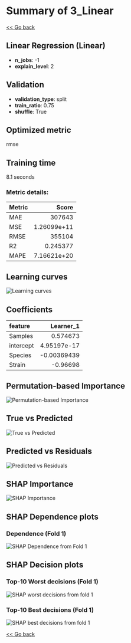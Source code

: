 # Summary of 3_Linear

[<< Go back](../README.md)


## Linear Regression (Linear)
- **n_jobs**: -1
- **explain_level**: 2

## Validation
 - **validation_type**: split
 - **train_ratio**: 0.75
 - **shuffle**: True

## Optimized metric
rmse

## Training time

8.1 seconds

### Metric details:
| Metric   |            Score |
|:---------|-----------------:|
| MAE      | 307643           |
| MSE      |      1.26099e+11 |
| RMSE     | 355104           |
| R2       |      0.245377    |
| MAPE     |      7.16621e+20 |



## Learning curves
![Learning curves](learning_curves.png)

## Coefficients
| feature   |    Learner_1 |
|:----------|-------------:|
| Samples   |  0.574673    |
| intercept |  4.95197e-17 |
| Species   | -0.00369439  |
| Strain    | -0.96698     |


## Permutation-based Importance
![Permutation-based Importance](permutation_importance.png)
## True vs Predicted

![True vs Predicted](true_vs_predicted.png)


## Predicted vs Residuals

![Predicted vs Residuals](predicted_vs_residuals.png)



## SHAP Importance
![SHAP Importance](shap_importance.png)

## SHAP Dependence plots

### Dependence (Fold 1)
![SHAP Dependence from Fold 1](learner_fold_0_shap_dependence.png)

## SHAP Decision plots

### Top-10 Worst decisions (Fold 1)
![SHAP worst decisions from fold 1](learner_fold_0_shap_worst_decisions.png)
### Top-10 Best decisions (Fold 1)
![SHAP best decisions from fold 1](learner_fold_0_shap_best_decisions.png)

[<< Go back](../README.md)
